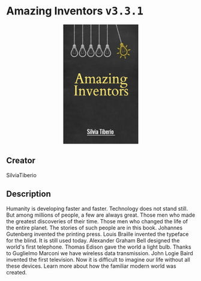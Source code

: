 
# Amazing Inventors <kbd>v3.3.1</kbd>

<center>
  <img src="./cover-1024.jpg"/>
</center>

## Creator
SilviaTiberio

## Description
Humanity is developing faster and faster. Technology does not stand still. But among millions of people, a few are always great. Those men who made the greatest discoveries of their time. Those men who changed the life of the entire planet. The stories of such people are in this book. Johannes Gutenberg invented the printing press. Louis Braille invented the typeface for the blind. It is still used today. Alexander Graham Bell designed the world's first telephone. Thomas Edison gave the world a light bulb. Thanks to Guglielmo Marconi we have wireless data transmission. John Logie Baird invented the first television. Now it is difficult to imagine our life without all these devices. Learn more about how the familiar modern world was created. 

